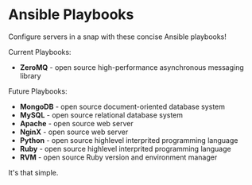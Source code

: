 Ansible Playbooks
=================
Configure servers in a snap with these concise Ansible playbooks!

Current Playbooks:

* **ZeroMQ** - open source high-performance asynchronous messaging library

Future Playbooks:

* **MongoDB** - open source document-oriented database system
* **MySQL** - open source relational database system
* **Apache** - open source web server
* **NginX** - open source web server
* **Python** - open source highlevel interprited programming language
* **Ruby** - open source highlevel interprited programming language
* **RVM** - open source Ruby version and environment manager

It's that simple.